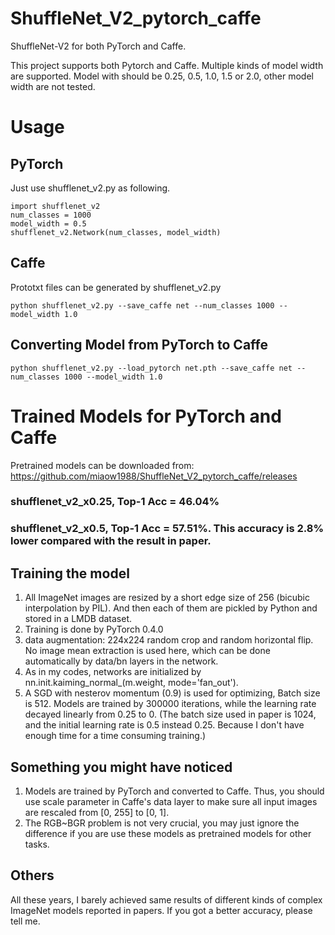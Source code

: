 ShuffleNet_V2_pytorch_caffe
=======================================
ShuffleNet-V2 for both PyTorch and Caffe.

This project supports both Pytorch and Caffe.
Multiple kinds of model width are supported.
Model with should be 0.25, 0.5, 1.0, 1.5 or 2.0, other model width are not tested.

Usage
=======================================

PyTorch
---------------------------------------
Just use shufflenet_v2.py as following.
```
import shufflenet_v2
num_classes = 1000
model_width = 0.5 
shufflenet_v2.Network(num_classes, model_width)
```

Caffe
---------------------------------------
Prototxt files can be generated by shufflenet_v2.py
```
python shufflenet_v2.py --save_caffe net --num_classes 1000 --model_width 1.0
```

Converting Model from PyTorch to Caffe
---------------------------------------
```
python shufflenet_v2.py --load_pytorch net.pth --save_caffe net --num_classes 1000 --model_width 1.0
```

# Trained Models for PyTorch and Caffe
Pretrained models can be downloaded from: https://github.com/miaow1988/ShuffleNet_V2_pytorch_caffe/releases

### shufflenet_v2_x0.25, Top-1 Acc = 46.04%
### shufflenet_v2_x0.5, Top-1 Acc = 57.51%. This accuracy is 2.8% lower compared with the result in paper.

## Training the model
1. All ImageNet images are resized by a short edge size of 256 (bicubic interpolation by PIL). And then each of them are pickled by Python and stored in a LMDB dataset.
2. Training is done by PyTorch 0.4.0
3. data augmentation: 224x224 random crop and random horizontal flip. No image mean extraction is used here, which can be done automatically by data/bn layers in the network.
4. As in my codes, networks are initialized by nn.init.kaiming_normal_(m.weight, mode='fan_out').
5. A SGD with nesterov momentum (0.9) is used for optimizing, Batch size is 512. Models are trained by 300000 iterations, while the learning rate decayed linearly from 0.25 to 0. (The batch size used in paper is 1024, and the initial learning rate is 0.5 instead 0.25. Because I don't have enough time for a time consuming training.)

## Something you might have noticed
1. Models are trained by PyTorch and converted to Caffe. Thus, you should use scale parameter in Caffe's data layer to make sure all input images are rescaled from [0, 255] to [0, 1]. 
2. The RGB~BGR problem is not very crucial, you may just ignore the difference if you are use these models as pretrained models for other tasks.

## Others
All these years, I barely achieved same results of different kinds of complex ImageNet models reported in papers. If you got a better accuracy, please tell me.
